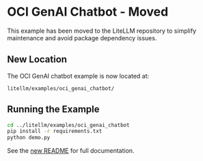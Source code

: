 # OCI GenAI Chatbot - Moved

This example has been moved to the LiteLLM repository to simplify maintenance and avoid package dependency issues.

## New Location

The OCI GenAI chatbot example is now located at:
```
litellm/examples/oci_genai_chatbot/
```

## Running the Example

```bash
cd ../litellm/examples/oci_genai_chatbot
pip install -r requirements.txt
python demo.py
```

See the [new README](../litellm/examples/oci_genai_chatbot/README.md) for full documentation.